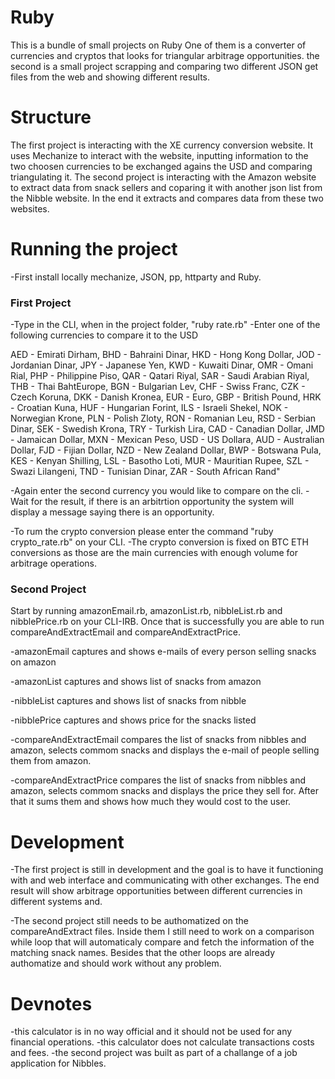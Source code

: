 # Ruby
This is a bundle of small projects on Ruby
One of them is a converter of currencies and cryptos that looks for triangular arbitrage opportunities.
the second is a small project scrapping and comparing two different JSON get files from the web and showing different results.

# Structure
The first project is interacting with the XE currency conversion website. It uses Mechanize to interact with the website, inputting information to the two choosen currencies to be exchanged agains the USD and comparing triangulating it.
The second project is interacting with the Amazon website to extract data from snack sellers and coparing it with another json list from the Nibble website. In the end it extracts and compares data from these two websites.

# Running the project
-First install locally mechanize, JSON, pp, httparty and Ruby.


### First Project
-Type in the CLI, when in the project folder, "ruby rate.rb"
-Enter one of the following currencies to compare it to the USD

AED - Emirati Dirham, BHD - Bahraini Dinar, HKD - Hong Kong Dollar, JOD - Jordanian Dinar, JPY - Japanese Yen, KWD - Kuwaiti Dinar, OMR - Omani Rial, PHP - Philippine Piso, QAR - Qatari Riyal, SAR - Saudi Arabian Riyal, THB - Thai BahtEurope, BGN - Bulgarian Lev, CHF - Swiss Franc, CZK - Czech Koruna, DKK - Danish Kronea, EUR - Euro, GBP - British Pound, HRK - Croatian Kuna, HUF - Hungarian Forint, ILS - Israeli Shekel, NOK - Norwegian Krone, PLN - Polish Zloty, RON - Romanian Leu, RSD - Serbian Dinar, SEK - Swedish Krona, TRY - Turkish Lira, CAD - Canadian Dollar, JMD - Jamaican Dollar, MXN - Mexican Peso, USD - US Dollara, AUD - Australian Dollar, FJD - Fijian Dollar, NZD - New Zealand Dollar, BWP - Botswana Pula, KES - Kenyan Shilling, LSL - Basotho Loti, MUR - Mauritian Rupee, SZL - Swazi Lilangeni, TND - Tunisian Dinar, ZAR - South African Rand"

-Again enter the second currency you would like to compare on the cli.
-Wait for the result, if there is an arbitrtion opportunity the system will display a message saying there is an opportunity.

-To rum the crypto conversion please enter the command "ruby crypto_rate.rb" on your CLI.
-The crypto conversion is fixed on BTC ETH conversions as those are the main currencies with enough volume for arbitrage operations.

### Second Project
Start by running amazonEmail.rb, amazonList.rb, nibbleList.rb and nibblePrice.rb on your CLI-IRB.
Once that is successfully you are able to run compareAndExtractEmail and compareAndExtractPrice.

-amazonEmail captures and shows e-mails of every person selling snacks on amazon

-amazonList captures and shows list of snacks from amazon

-nibbleList captures and shows list of snacks from nibble

-nibblePrice captures and shows price for the snacks listed

-compareAndExtractEmail compares the list of snacks from nibbles and amazon, selects commom snacks and displays the e-mail of people selling them from amazon.

-compareAndExtractPrice compares the list of snacks from nibbles and amazon, selects commom snacks and displays the price they sell for. After that it sums them and shows how much they would cost to the user.


# Development
-The first project is still in development and the goal is to have it functioning with and web interface and communicating with other exchanges. The end result will show arbitrage opportunities between different currencies in different systems and.

-The second project still needs to be authomatized on the compareAndExtract files. Inside them I still need to work on a comparison while loop that will automaticaly compare and fetch the information of the matching snack names. Besides that the other loops are already authomatize and should work without any problem.

# Devnotes
-this calculator is in no way official and it should not be used for any financial operations.
-this calculator does not calculate transactions costs and fees.
-the second project was built as part of a challange of a job application for Nibbles.